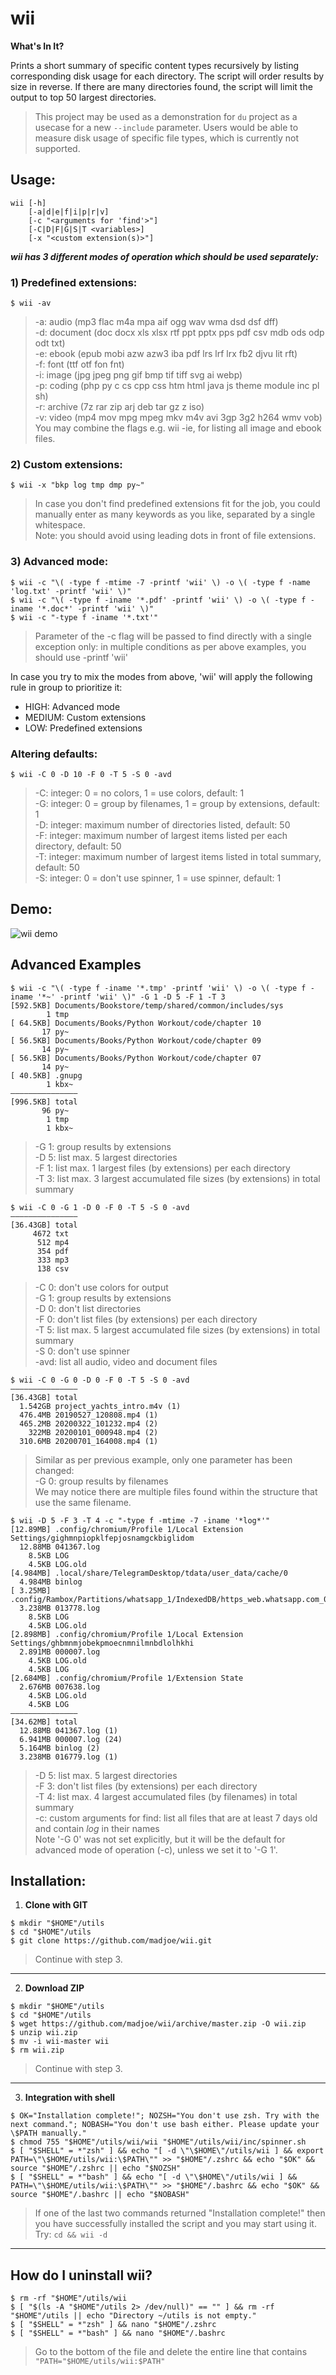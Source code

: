 # wii
**What's In It?**

Prints a short summary of specific content types recursively by listing corresponding disk usage for each directory. The script will order results by size in reverse. If there are many directories found, the script will limit the output to top 50 largest directories.

> This project may be used as a demonstration for `du` project as a usecase for a new `--include` parameter. 
> Users would be able to measure disk usage of specific file types, which is currently not supported.

## Usage: 

```
wii [-h] 
    [-a|d|e|f|i|p|r|v] 
    [-c "<arguments for 'find'>"] 
    [-C|D|F|G|S|T <variables>] 
    [-x "<custom extension(s)>"]
```

***wii has 3 different modes of operation which should be used separately:***

### 1) Predefined extensions:
```
$ wii -av
```
> -a: audio    (mp3 flac m4a mpa aif ogg wav wma dsd dsf dff)\
> -d: document (doc docx xls xlsx rtf ppt pptx pps pdf csv mdb ods odp odt txt)\
> -e: ebook    (epub mobi azw azw3 iba pdf lrs lrf lrx fb2 djvu lit rft)\
> -f: font     (ttf otf fon fnt)\
> -i: image    (jpg jpeg png gif bmp tif tiff svg ai webp)\
> -p: coding   (php py c cs cpp css htm html java js theme module inc pl sh)\
> -r: archive  (7z rar zip arj deb tar gz z iso)\
> -v: video    (mp4 mov mpg mpeg mkv m4v avi 3gp 3g2 h264 wmv vob)\
> You may combine the flags e.g. wii -ie, for listing all image and ebook files.

### 2) Custom extensions:
```
$ wii -x "bkp log tmp dmp py~"
```
> In case you don't find predefined extensions fit for the job, you could 
> manually enter as many keywords as you like, separated by a single whitespace.\
> Note: you should avoid using leading dots in front of file extensions.

### 3) Advanced mode:
```
$ wii -c "\( -type f -mtime -7 -printf 'wii' \) -o \( -type f -name 'log.txt' -printf 'wii' \)"
$ wii -c "\( -type f -iname '*.pdf' -printf 'wii' \) -o \( -type f -iname '*.doc*' -printf 'wii' \)"
$ wii -c "-type f -iname '*.txt'"
```
> Parameter of the -c flag will be passed to find directly with a single exception only: 
> in multiple conditions as per above examples, you should use -printf 'wii'

In case you try to mix the modes from above, 'wii' will apply the following rule in group to prioritize it:
 - HIGH: Advanced mode
 - MEDIUM: Custom extensions
 - LOW: Predefined extensions

### Altering defaults:
```
$ wii -C 0 -D 10 -F 0 -T 5 -S 0 -avd
```
> -C: integer: 0 = no colors, 1 = use colors, default: 1\
> -G: integer: 0 = group by filenames, 1 = group by extensions, default: 1\
> -D: integer: maximum number of directories listed, default: 50\
> -F: integer: maximum number of largest items listed per each directory, default: 50\
> -T: integer: maximum number of largest items listed in total summary, default: 50\
> -S: integer: 0 = don't use spinner, 1 = use spinner, default: 1


## Demo:

![wii demo](https://media1.giphy.com/media/f3eRDZtNeBl39hFb50/giphy.gif)


## Advanced Examples

```
$ wii -c "\( -type f -iname '*.tmp' -printf 'wii' \) -o \( -type f -iname '*~' -printf 'wii' \)" -G 1 -D 5 -F 1 -T 3
[592.5KB] Documents/Bookstore/temp/shared/common/includes/sys
        1 tmp
[ 64.5KB] Documents/Books/Python Workout/code/chapter 10
       17 py~
[ 56.5KB] Documents/Books/Python Workout/code/chapter 09
       14 py~
[ 56.5KB] Documents/Books/Python Workout/code/chapter 07
       14 py~
[ 40.5KB] .gnupg
        1 kbx~
———————————————
[996.5KB] total
       96 py~
        1 tmp
        1 kbx~
```
> -G 1: group results by extensions\
> -D 5: list max. 5 largest directories\
> -F 1: list max. 1 largest files (by extensions) per each directory\
> -T 3: list max. 3 largest accumulated file sizes (by extensions) in total summary


```
$ wii -C 0 -G 1 -D 0 -F 0 -T 5 -S 0 -avd
———————————————
[36.43GB] total
     4672 txt
      512 mp4
      354 pdf
      333 mp3
      138 csv
```
> -C 0: don't use colors for output\
> -G 1: group results by extensions\
> -D 0: don't list directories\
> -F 0: don't list files (by extensions) per each directory\
> -T 5: list max. 5 largest accumulated file sizes (by extensions) in total summary\
> -S 0: don't use spinner\
> -avd: list all audio, video and document files


```
$ wii -C 0 -G 0 -D 0 -F 0 -T 5 -S 0 -avd
———————————————
[36.43GB] total
  1.542GB project_yachts_intro.m4v (1)
  476.4MB 20190527_120808.mp4 (1)
  465.2MB 20200322_101232.mp4 (2)
    322MB 20200101_000948.mp4 (2)
  310.6MB 20200701_164008.mp4 (1)
```
> Similar as per previous example, only one parameter has been changed:\
> -G 0: group results by filenames\
> We may notice there are multiple files found within the structure that use the same filename.


```
$ wii -D 5 -F 3 -T 4 -c "-type f -mtime -7 -iname '*log*'"
[12.89MB] .config/chromium/Profile 1/Local Extension Settings/gighmnpiopklfepjosnamgckbiglidom
  12.88MB 041367.log
    8.5KB LOG
    4.5KB LOG.old
[4.984MB] .local/share/TelegramDesktop/tdata/user_data/cache/0
  4.984MB binlog
[ 3.25MB] .config/Rambox/Partitions/whatsapp_1/IndexedDB/https_web.whatsapp.com_0.indexeddb.leveldb
  3.238MB 013778.log
    8.5KB LOG
    4.5KB LOG.old
[2.898MB] .config/chromium/Profile 1/Local Extension Settings/ghbmnmjobekpmoecnmnilmnbdlolhkhi
  2.891MB 000007.log
    4.5KB LOG.old
    4.5KB LOG
[2.684MB] .config/chromium/Profile 1/Extension State
  2.676MB 007638.log
    4.5KB LOG.old
    4.5KB LOG
———————————————
[34.62MB] total
  12.88MB 041367.log (1)
  6.941MB 000007.log (24)
  5.164MB binlog (2)
  3.238MB 016779.log (1)
```
> -D 5: list max. 5 largest directories\
> -F 3: don't list files (by extensions) per each directory\
> -T 4: list max. 4 largest accumulated files (by filenames) in total summary\
> -c: custom arguments for find: list all files that are at least 7 days old and contain *log* in their names\
> Note '-G 0' was not set explicitly, but it will be the default for advanced mode of operation (-c), unless we set it to '-G 1'.


## Installation:

 1. **Clone with GIT**
```
$ mkdir "$HOME"/utils
$ cd "$HOME"/utils
$ git clone https://github.com/madjoe/wii.git
```
> Continue with step 3.

--------------

 2. **Download ZIP**
```
$ mkdir "$HOME"/utils
$ cd "$HOME"/utils
$ wget https://github.com/madjoe/wii/archive/master.zip -O wii.zip
$ unzip wii.zip
$ mv -i wii-master wii
$ rm wii.zip
```
> Continue with step 3.

--------------

 3. **Integration with shell**
```
$ OK="Installation complete!"; NOZSH="You don't use zsh. Try with the next command."; NOBASH="You don't use bash either. Please update your \$PATH manually."
$ chmod 755 "$HOME"/utils/wii/wii "$HOME"/utils/wii/inc/spinner.sh
$ [ "$SHELL" = *"zsh" ] && echo "[ -d \"\$HOME\"/utils/wii ] && export PATH=\"\$HOME/utils/wii:\$PATH\"" >> "$HOME"/.zshrc && echo "$OK" && source "$HOME"/.zshrc || echo "$NOZSH"
$ [ "$SHELL" = *"bash" ] && echo "[ -d \"\$HOME\"/utils/wii ] && PATH=\"\$HOME/utils/wii:\$PATH\"" >> "$HOME"/.bashrc && echo "$OK" && source "$HOME"/.bashrc || echo "$NOBASH"
```
> If one of the last two commands returned "Installation complete!" then you have 
> successfully installed the script and you may start using it. Try: `cd && wii -d`

--------------

## How do I uninstall wii?

```
$ rm -rf "$HOME"/utils/wii
$ [ "$(ls -A "$HOME"/utils 2> /dev/null)" == "" ] && rm -rf "$HOME"/utils || echo "Directory ~/utils is not empty."
$ [ "$SHELL" = *"zsh" ] && nano "$HOME"/.zshrc
$ [ "$SHELL" = *"bash" ] && nano "$HOME"/.bashrc
```
> Go to the bottom of the file and delete the entire line that contains `"PATH="$HOME/utils/wii:$PATH"`
